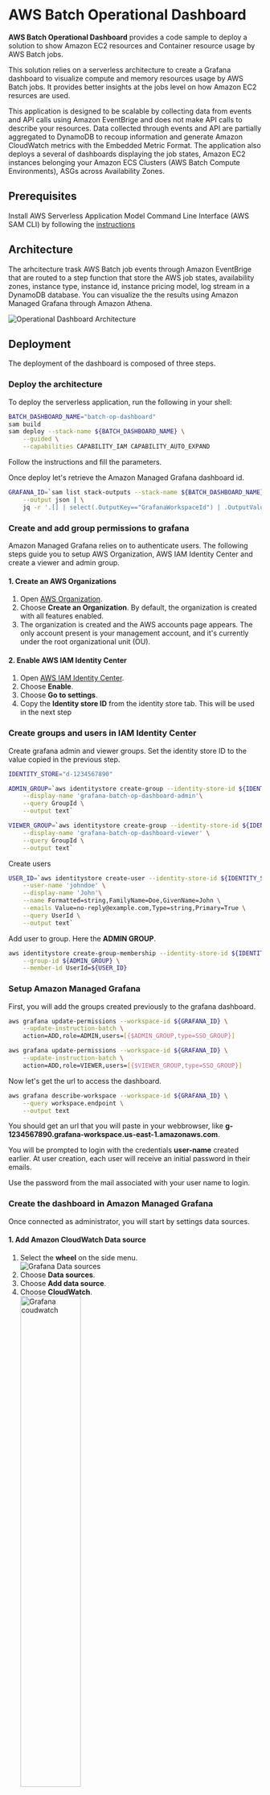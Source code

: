 # AWS Batch Operational Dashboard

**AWS Batch Operational Dashboard** provides a code sample to deploy a solution to show Amazon EC2 resources and Container resource usage by AWS Batch jobs.

This solution relies on a serverless architecture to create a Grafana dashboard to visualize compute and memory resources usage by AWS Batch jobs.
It provides better insights at the jobs level on how Amazon EC2 resurces are used.

This application is designed to be scalable by collecting data from events and API calls using Amazon EventBrige and does not make API calls to describe your resources. Data collected through events and API are partially aggregated to DynamoDB to recoup information and generate Amazon CloudWatch metrics with the Embedded Metric Format. The application also deploys a several of dashboards displaying the job states, Amazon EC2 instances belonging your Amazon ECS Clusters (AWS Batch Compute Environments), ASGs across Availability Zones.

## Prerequisites

Install AWS Serverless Application Model Command Line Interface (AWS SAM CLI) by following the [instructions](<https://docs.aws.amazon.com/serverless-application-model/latest/developerguide/install-sam-cli.html>)

## Architecture

The arhcitecture trask AWS Batch job events through Amazon EventBrige that are routed to a step function that store the AWS job states, availability zones, instance type, instance id, instance pricing model, log stream in a DynamoDB database.
You can visualize the the results using Amazon Managed Grafana through Amazon Athena.

![Operational Dashboard Architecture](<docs/images/batch-operational-dashboard-architecture.png>)

## Deployment

The deployment of the dashboard is composed of three steps.

### Deploy the architecture

To deploy the serverless application, run the following in your shell:

```bash
BATCH_DASHBOARD_NAME="batch-op-dashboard"
sam build
sam deploy --stack-name ${BATCH_DASHBOARD_NAME} \
    --guided \
    --capabilities CAPABILITY_IAM CAPABILITY_AUTO_EXPAND
```

Follow the instructions and fill the parameters.

Once deploy let's retrieve the Amazon Managed Grafana dashboard id.

```bash
GRAFANA_ID=`sam list stack-outputs --stack-name ${BATCH_DASHBOARD_NAME} \
    --output json | \
    jq -r '.[] | select(.OutputKey=="GrafanaWorkspaceId") | .OutputValue'`
```

### Create and add group permissions to grafana

Amazon Managed Grafana relies on  to authenticate users.
The following steps guide you to setup AWS Organization, AWS IAM Identity Center and create a viewer and admin group.

#### 1. Create an AWS Organizations

1. Open [AWS Organization](<https://console.aws.amazon.com/organizations/v2>).
1. Choose **Create an Organization**. By default, the organization is created with all features enabled.
1. The organization is created and the AWS accounts page appears. The only account present is your management account, and it's currently under the root organizational unit (OU).

#### 2. Enable AWS IAM Identity Center

1. Open [AWS IAM Identity Center](<https://console.aws.amazon.com/singlesignon>).
1. Choose **Enable**.
1. Choose **Go to settings**.
1. Copy the **Identity store ID** from the identity store tab. This will be used in the next step

### Create groups and users in IAM Identity Center

Create grafana admin and viewer groups.
Set the identity store ID to the value copied in the previous step.

```bash
IDENTITY_STORE="d-1234567890"

ADMIN_GROUP=`aws identitystore create-group --identity-store-id ${IDENTITY_STORE} \
    --display-name 'grafana-batch-op-dashboard-admin'\
    --query GroupId \
    --output text`

VIEWER_GROUP=`aws identitystore create-group --identity-store-id ${IDENTITY_STORE} \
    --display-name 'grafana-batch-op-dashboard-viewer' \
    --query GroupId \
    --output text`
```

Create users

```bash
USER_ID=`aws identitystore create-user --identity-store-id ${IDENTITY_STORE} \
    --user-name 'johndoe' \
    --display-name 'John'\
    --name Formatted=string,FamilyName=Doe,GivenName=John \
    --emails Value=no-reply@example.com,Type=string,Primary=True \
    --query UserId \
    --output text`
```

Add user to group. Here the **ADMIN GROUP**.

```bash
aws identitystore create-group-membership --identity-store-id ${IDENTITY_STORE} \
    --group-id ${ADMIN_GROUP} \
    --member-id UserId=${USER_ID}
```

### Setup Amazon Managed Grafana

First, you will add the groups created previously to the grafana dashboard.

```bash
aws grafana update-permissions --workspace-id ${GRAFANA_ID} \
    --update-instruction-batch \
    action=ADD,role=ADMIN,users=[{$ADMIN_GROUP,type=SSO_GROUP}]

aws grafana update-permissions --workspace-id ${GRAFANA_ID} \
    --update-instruction-batch \
    action=ADD,role=VIEWER,users=[{$VIEWER_GROUP,type=SSO_GROUP}]
```

Now let's get the url to access the dashboard.

```bash
aws grafana describe-workspace --workspace-id ${GRAFANA_ID} \
    --query workspace.endpoint \
    --output text
```

You should get an url that you will paste in your webbrowser, like **g-1234567890.grafana-workspace.us-east-1.amazonaws.com**.

You will be prompted to login with the credentials **user-name** created earlier.
At user creation, each user will receive an initial password in their emails.

Use the password from the mail associated with your user name to login.

### Create the dashboard in Amazon Managed Grafana

Once connected as administrator, you will start by settings data sources.

#### 1. Add Amazon CloudWatch Data source

1. Select the **wheel** on the side menu.<br/>
   ![Grafana Data sources](<docs/images/grafana-data-sources.png>)
1. Choose **Data sources**.
1. Choose **Add data source**.
1. Choose **CloudWatch**. <br />
   <img alt="Grafana coudwatch" src="docs/images/grafana-cloudwatch.png"  width="50%" height="50%"> <br />
1. On the **Default Region** menu, choose your **AWS Region**.
1. Choose **Save & test**.

#### 2. Add Amazon Athena Data source

Before starting, you will retrieve the s3 bucket name created to store the AWS Batch jobs data through Amazon Athena.

In a terminal:

```bash
sam list stack-outputs --stack-name ${BATCH_DASHBOARD_NAME} \
    --output json | \
    jq -r '.[] | select(.OutputKey=="AthenaSpillBucket") | .OutputValue'
```

Copy the output that you will use in the setup of Amazon Athena data source in Amazon Managed Grafana.

In the Amazon Managed Grafana dashboard:

1. Select the **wheel** on the side menu.<br/>
   ![Grafana Data sources](<docs/images/grafana-data-sources.png>)
1. Choose **Data sources**.
1. Choose **Add data source**.
1. Choose **Amazon Athena**.<br />
   <img alt="Grafana athena" src="docs/images/grafana-athena.png"  width="50%" height="50%"> <br />
1. On the **Default Region** menu, choose your **AWS Region**.
1. On the **Data source** menu, choose **aws-batch-jobs-data**.
1. On the **Database** menu, choose **default**.
1. On the **Workgroup** menu, choose **batch-wg**.
1. On the **Output Location** menu, copy paste the bucket value **s3://DOC-EXAMPLE-BUCKET**.
1. Choose **Save & test**.

#### 3. Create dashboard

To create a dashboard in Amazon Managed Grafana for AWS Batch, you will start from the template provided in this repository to generate dashboard for your environment.

In a terminal, run the following commands:
```bash
python3 -m venv env
source env/bin/activate
pip install -r requirements.txt

TABLE=`sam list stack-outputs --stack-name ${BATCH_DASHBOARD_NAME} \
    --output json | \
    jq -r '.[] | select(.OutputKey=="AthenaDataSource") | .OutputValue'`

python3 ./generate-grafana-dashboard.py --table ${TABLE}
```

Once you have created your dashboard in json format, you will import it in Amazon Managed Grafana:
1. Select the **squares** on the side menu.<br/>
    <img alt="Grafana import" src="docs/images/grafana-import.png"  width="20%" height="20%"> <br />
1. Choose **Import**. <br />
1. Choose **Upload JSON file**, select the `batch-grafana-dashboard.json` file.
1. Choose **Load**.
1. Select the **Athena** and **CloudWatch** data sources your created previously.
   <img alt="Grafana import dashboard" src="docs/images/grafana-dashboard-import.png"  width="60%" height="60%"> <br />
1. Choose **Import**.

You will be redirected to the dashboard you imported.
Once you will have your first AWS Batch jobs running.
You will be able to see the data associated with it in the dashboard.

## Clean up
To delete the SAM application deployment, you can use the terminal and enter:

```bash
sam delete
```

## Security

See [CONTRIBUTING](CONTRIBUTING.md#security-issue-notifications) for more information.

## License

This library is licensed under the MIT-0 License. See the LICENSE file.

